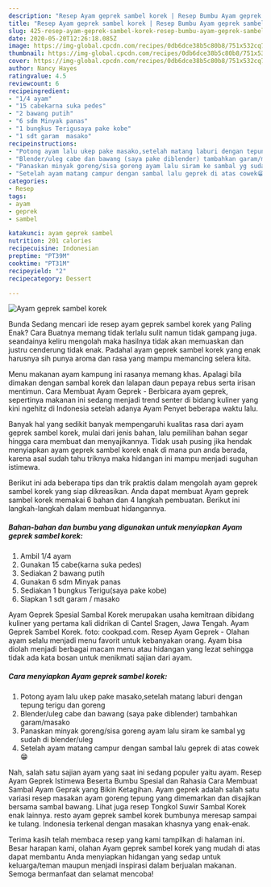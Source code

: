 ```yaml
---
description: "Resep Ayam geprek sambel korek | Resep Bumbu Ayam geprek sambel korek Yang Sedap"
title: "Resep Ayam geprek sambel korek | Resep Bumbu Ayam geprek sambel korek Yang Sedap"
slug: 425-resep-ayam-geprek-sambel-korek-resep-bumbu-ayam-geprek-sambel-korek-yang-sedap
date: 2020-05-20T12:26:18.085Z
image: https://img-global.cpcdn.com/recipes/0db6dce38b5c80b8/751x532cq70/ayam-geprek-sambel-korek-foto-resep-utama.jpg
thumbnail: https://img-global.cpcdn.com/recipes/0db6dce38b5c80b8/751x532cq70/ayam-geprek-sambel-korek-foto-resep-utama.jpg
cover: https://img-global.cpcdn.com/recipes/0db6dce38b5c80b8/751x532cq70/ayam-geprek-sambel-korek-foto-resep-utama.jpg
author: Nancy Hayes
ratingvalue: 4.5
reviewcount: 6
recipeingredient:
- "1/4 ayam"
- "15 cabekarna suka pedes"
- "2 bawang putih"
- "6 sdm Minyak panas"
- "1 bungkus Terigusaya pake kobe"
- "1 sdt garam  masako"
recipeinstructions:
- "Potong ayam lalu ukep pake masako,setelah matang laburi dengan tepung terigu dan goreng"
- "Blender/uleg cabe dan bawang (saya pake diblender) tambahkan garam/masako"
- "Panaskan minyak goreng/sisa goreng ayam lalu siram ke sambal yg sudah di blender/uleg"
- "Setelah ayam matang campur dengan sambal lalu geprek di atas cowek😁"
categories:
- Resep
tags:
- ayam
- geprek
- sambel

katakunci: ayam geprek sambel 
nutrition: 201 calories
recipecuisine: Indonesian
preptime: "PT39M"
cooktime: "PT31M"
recipeyield: "2"
recipecategory: Dessert

---
```



![Ayam geprek sambel korek](https://img-global.cpcdn.com/recipes/0db6dce38b5c80b8/751x532cq70/ayam-geprek-sambel-korek-foto-resep-utama.jpg)

Bunda Sedang mencari ide resep ayam geprek sambel korek yang Paling Enak? Cara Buatnya memang tidak terlalu sulit namun tidak gampang juga. seandainya keliru mengolah maka hasilnya tidak akan memuaskan dan justru cenderung tidak enak. Padahal ayam geprek sambel korek yang enak harusnya sih punya aroma dan rasa yang mampu memancing selera kita.

Menu makanan ayam kampung ini rasanya memang khas. Apalagi bila dimakan dengan sambal korek dan lalapan daun pepaya rebus serta irisan mentimun. Cara Membuat Ayam Geprek - Berbicara ayam geprek, sepertinya makanan ini sedang menjadi trend senter di bidang kuliner yang kini ngehitz di Indonesia setelah adanya Ayam Penyet beberapa waktu lalu.

Banyak hal yang sedikit banyak mempengaruhi kualitas rasa dari ayam geprek sambel korek, mulai dari jenis bahan, lalu pemilihan bahan segar hingga cara membuat dan menyajikannya. Tidak usah pusing jika hendak menyiapkan ayam geprek sambel korek enak di mana pun anda berada, karena asal sudah tahu triknya maka hidangan ini mampu menjadi suguhan istimewa.


Berikut ini ada beberapa tips dan trik praktis dalam mengolah ayam geprek sambel korek yang siap dikreasikan. Anda dapat membuat Ayam geprek sambel korek memakai 6 bahan dan 4 langkah pembuatan. Berikut ini langkah-langkah dalam membuat hidangannya.

<!--inarticleads1-->

##### Bahan-bahan dan bumbu yang digunakan untuk menyiapkan Ayam geprek sambel korek:

1. Ambil 1/4 ayam
1. Gunakan 15 cabe(karna suka pedes)
1. Sediakan 2 bawang putih
1. Gunakan 6 sdm Minyak panas
1. Sediakan 1 bungkus Terigu(saya pake kobe)
1. Siapkan 1 sdt garam / masako


Ayam Geprek Spesial Sambal Korek merupakan usaha kemitraan dibidang kuliner yang pertama kali didrikan di Cantel Sragen, Jawa Tengah. Ayam Geprek Sambel Korek. foto: cookpad.com. Resep Ayam Geprek - Olahan ayam selalu menjadi menu favorit untuk kebanyakan orang. Ayam bisa diolah menjadi berbagai macam menu atau hidangan yang lezat sehingga tidak ada kata bosan untuk menikmati sajian dari ayam. 

<!--inarticleads2-->

##### Cara menyiapkan Ayam geprek sambel korek:

1. Potong ayam lalu ukep pake masako,setelah matang laburi dengan tepung terigu dan goreng
1. Blender/uleg cabe dan bawang (saya pake diblender) tambahkan garam/masako
1. Panaskan minyak goreng/sisa goreng ayam lalu siram ke sambal yg sudah di blender/uleg
1. Setelah ayam matang campur dengan sambal lalu geprek di atas cowek😁


Nah, salah satu sajian ayam yang saat ini sedang populer yaitu ayam. Resep Ayam Geprek Istimewa Beserta Bumbu Spesial dan Rahasia Cara Membuat Sambal Ayam Geprak yang Bikin Ketagihan. Ayam geprek adalah salah satu variasi resep masakan ayam goreng tepung yang dimemarkan dan disajikan bersama sambal bawang. Lihat juga resep Tongkol Suwir Sambal Korek enak lainnya. resto ayam geprek sambel korek bumbunya meresap sampai ke tulang. Indonesia terkenal dengan masakan khasnya yang enak-enak. 

Terima kasih telah membaca resep yang kami tampilkan di halaman ini. Besar harapan kami, olahan Ayam geprek sambel korek yang mudah di atas dapat membantu Anda menyiapkan hidangan yang sedap untuk keluarga/teman maupun menjadi inspirasi dalam berjualan makanan. Semoga bermanfaat dan selamat mencoba!
